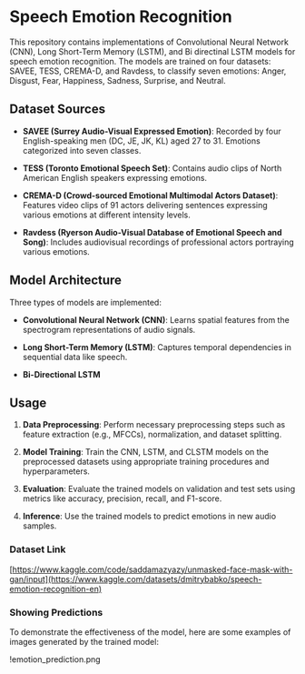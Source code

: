 # Speech Emotion Recognition

This repository contains implementations of Convolutional Neural Network (CNN), Long Short-Term Memory (LSTM), and Bi directinal LSTM models for speech emotion recognition. The models are trained on four datasets: SAVEE, TESS, CREMA-D, and Ravdess, to classify seven emotions: Anger, Disgust, Fear, Happiness, Sadness, Surprise, and Neutral.

## Dataset Sources

- **SAVEE (Surrey Audio-Visual Expressed Emotion)**: Recorded by four English-speaking men (DC, JE, JK, KL) aged 27 to 31. Emotions categorized into seven classes.

- **TESS (Toronto Emotional Speech Set)**: Contains audio clips of North American English speakers expressing emotions.

- **CREMA-D (Crowd-sourced Emotional Multimodal Actors Dataset)**: Features video clips of 91 actors delivering sentences expressing various emotions at different intensity levels.

- **Ravdess (Ryerson Audio-Visual Database of Emotional Speech and Song)**: Includes audiovisual recordings of professional actors portraying various emotions.

## Model Architecture

Three types of models are implemented:

- **Convolutional Neural Network (CNN)**: Learns spatial features from the spectrogram representations of audio signals.
  
- **Long Short-Term Memory (LSTM)**: Captures temporal dependencies in sequential data like speech.

- **Bi-Directional LSTM**
## Usage

1. **Data Preprocessing**: Perform necessary preprocessing steps such as feature extraction (e.g., MFCCs), normalization, and dataset splitting.

2. **Model Training**: Train the CNN, LSTM, and CLSTM models on the preprocessed datasets using appropriate training procedures and hyperparameters.

3. **Evaluation**: Evaluate the trained models on validation and test sets using metrics like accuracy, precision, recall, and F1-score.

4. **Inference**: Use the trained models to predict emotions in new audio samples.

### Dataset Link
[https://www.kaggle.com/code/saddamazyazy/unmasked-face-mask-with-gan/input](https://www.kaggle.com/datasets/dmitrybabko/speech-emotion-recognition-en)

### Showing Predictions

To demonstrate the effectiveness of the model, here are some examples of images generated by the trained model:

!emotion_prediction.png
